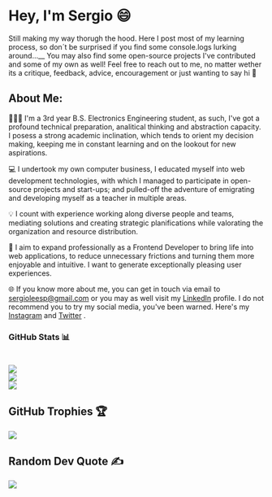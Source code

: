 # Hey, I'm Sergio 😄
Still making my way thorugh the hood. Here I post most of my learning process, so don´t be surprised if you find some console.logs lurking around...__
You may also find some open-source projects I've contributed and some of my own as well!
Feel free to reach out to me, no matter wether its a critique, feedback, advice, encouragement or just wanting to say hi 👋

## About Me:
👨🏻‍🎓 I'm a 3rd year B.S. Electronics Engineering student, as such, I've got a profound technical preparation, analitical thinking and abstraction capacity. I posess a strong academic inclination, which tends to orient my decision making, keeping me in constant learning and on the lookout for new aspirations. 

💻 I undertook my own computer business, I educated myself into web development technologies, with which I managed to participate in open-source projects and start-ups; and pulled-off the adventure of emigrating and developing myself as a teacher in multiple areas. 

💡 I count with experience working along diverse people and teams, mediating solutions and creating strategic planifications while valorating the organization and resource distribution.

🎯 I aim to expand professionally as a Frontend Developer to bring life into web applications, to reduce unnecessary frictions and turning them more enjoyable and intuitive. I want to generate exceptionally pleasing user experiences.

🌐 If you know more about me, you can get in touch via email to [sergioleesp@gmail.com](mailto:sergioleesp@gmail.com) or you may as well visit my [LinkedIn](https://linkedin.com/yunsuklee) profile. I do not recommend you to try my social media, you've been warned. Here's my [Instagram](https://instagram.com/yunsuklee_) and [Twitter](https://twitter.com/yunsuklee_) .

### GitHub Stats 📊
#
![](https://github-readme-stats.vercel.app/api?username=yunsuklee&theme=dark&hide_border=false&include_all_commits=false&count_private=false)<br/>
![](https://github-readme-streak-stats.herokuapp.com/?user=yunsuklee&theme=dark&hide_border=false)<br/>
![](https://github-readme-stats.vercel.app/api/top-langs/?username=yunsuklee&theme=dark&hide_border=false&include_all_commits=false&count_private=false&layout=compact)

## GitHub Trophies 🏆 
![](https://github-profile-trophy.vercel.app/?username=yunsuklee&theme=radical&no-frame=false&no-bg=true&margin-w=4)

## Random Dev Quote ✍️ 
![](https://quotes-github-readme.vercel.app/api?type=horizontal&theme=radical)

